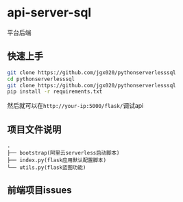 # api-server-sql
平台后端

## 快速上手
``` bash
git clone https://github.com/jgx020/pythonserverlesssql
cd pythonserverlesssql
git clone https://github.com/jgx020/pythonserverlesssql
pip install -r requirements.txt
```
然后就可以在`http://your-ip:5000/flask/`调试api
## 项目文件说明

```
.
├── bootstrap(阿里云serverless启动脚本)
├── index.py(flask应用默认配置脚本)
└── utils.py(flask蓝图功能)
```

## 前端项目issues
